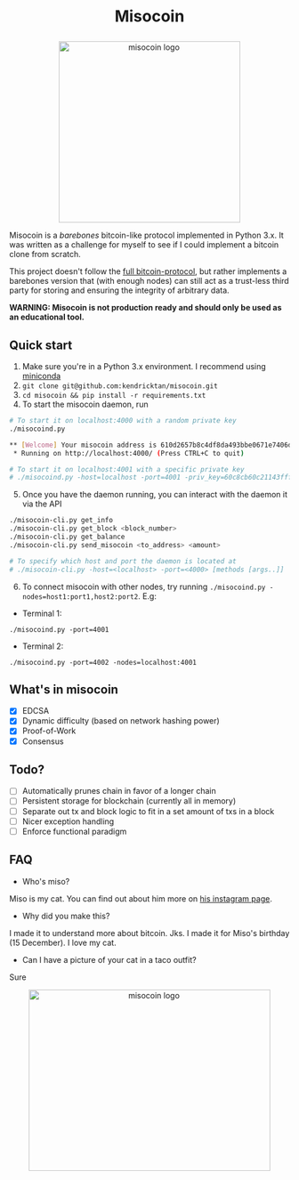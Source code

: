 <h1><p align="center">Misocoin</p></h1>

<p align="center">
    <img width="326" height="326" alt="misocoin logo" src="https://i.imgur.com/LURNf2q.jpg" />
</p>

Misocoin is a _barebones_ bitcoin-like protocol implemented in Python 3.x. It was written as a challenge for myself to see if I could implement a bitcoin clone from scratch.

This project doesn't follow the [full bitcoin-protocol](https://en.bitcoin.it/wiki/Protocol_documentation), but rather implements a barebones version that (with enough nodes) can still act as a trust-less third party for storing and ensuring the integrity of arbitrary data.

**WARNING: Misocoin is not production ready and should only be used as an educational tool.**

## Quick start

1. Make sure you're in a Python 3.x environment. I recommend using [miniconda](https://conda.io/miniconda.html)
2. `git clone git@github.com:kendricktan/misocoin.git`
3. `cd misocoin && pip install -r requirements.txt`
4. To start the misocoin daemon, run

```bash
# To start it on localhost:4000 with a random private key
./misocoind.py

** [Welcome] Your misocoin address is 610d2657b8c4df8da493bbe0671e7406d2bee7a6
 * Running on http://localhost:4000/ (Press CTRL+C to quit)

# To start it on localhost:4001 with a specific private key
# ./misocoind.py -host=localhost -port=4001 -priv_key=60c8cb60c21143fffdd682f399ef3baa4b67c56a1f83a274284cfe7c57e007ed
```

5. Once you have the daemon running, you can interact with the daemon it via the API

```bash
./misocoin-cli.py get_info
./misocoin-cli.py get_block <block_number>
./misocoin-cli.py get_balance
./misocoin-cli.py send_misocoin <to_address> <amount>

# To specify which host and port the daemon is located at
# ./misocoin-cli.py -host=<localhost> -port=<4000> [methods [args..]]
```

6. To connect misocoin with other nodes, try running `./misocoind.py -nodes=host1:port1,host2:port2`. E.g:

- Terminal 1:
```
./misocoind.py -port=4001
```

- Terminal 2:
```
./misocoind.py -port=4002 -nodes=localhost:4001
```

## What's in misocoin

- [x] EDCSA
- [x] Dynamic difficulty (based on network hashing power)
- [x] Proof-of-Work
- [x] Consensus

## Todo?

- [ ] Automatically prunes chain in favor of a longer chain
- [ ] Persistent storage for blockchain (currently all in memory)
- [ ] Separate out tx and block logic to fit in a set amount of txs in a block
- [ ] Nicer exception handling
- [ ] Enforce functional paradigm

## FAQ

- Who's miso?

Miso is my cat. You can find out about him more on [his instagram page](http://instagram.com/mr.miso.oz/).

- Why did you make this?

I made it to understand more about bitcoin. Jks. I made it for Miso's birthday (15 December). I love my cat.

- Can I have a picture of your cat in a taco outfit?

Sure
<p align="center">
    <img width="434" height="326" alt="misocoin logo" src="https://i.imgur.com/WmeQ9RD.jpg" />
</p>

